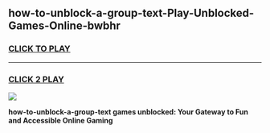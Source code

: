 
## how-to-unblock-a-group-text-Play-Unblocked-Games-Online-bwbhr
<h3>
<a href="https://premium76.site?title=how-to-unblock-a-group-text&ref=25A">CLICK TO PLAY</a></h3>
<hr>

<h3>
<a href="https://premium76.site?title=how-to-unblock-a-group-text&ref=25A">CLICK 2 PLAY</a>
  
</h3>

<a href="https://premium76.site?title=how-to-unblock-a-group-text&ref=25A"><img src="https://clearcache.store/games.png"></a>


**how-to-unblock-a-group-text games unblocked: Your Gateway to Fun and Accessible Online Gaming**
